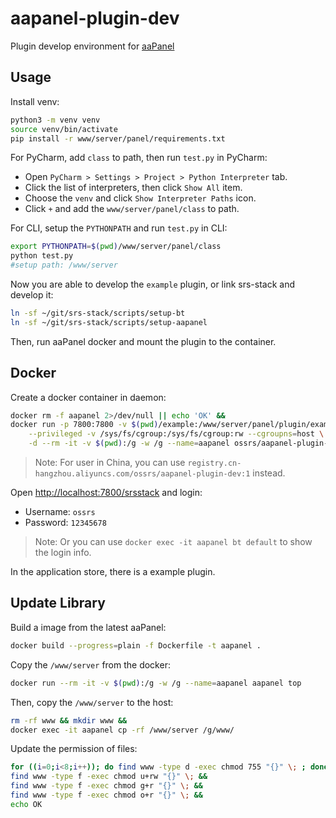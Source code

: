 # aapanel-plugin-dev

Plugin develop environment for [aaPanel](https://www.aapanel.com)

## Usage

Install venv:

```bash
python3 -m venv venv
source venv/bin/activate
pip install -r www/server/panel/requirements.txt
```

For PyCharm, add `class` to path, then run `test.py` in PyCharm:

* Open `PyCharm > Settings > Project > Python Interpreter` tab.
* Click the list of interpreters, then click `Show All` item.
* Choose the `venv` and click `Show Interpreter Paths` icon.
* Click `+` and add the `www/server/panel/class` to path.

For CLI, setup the `PYTHONPATH` and run `test.py` in CLI:

```bash
export PYTHONPATH=$(pwd)/www/server/panel/class
python test.py
#setup path: /www/server
```

Now you are able to develop the `example` plugin, or link srs-stack and develop it:

```bash
ln -sf ~/git/srs-stack/scripts/setup-bt
ln -sf ~/git/srs-stack/scripts/setup-aapanel
```

Then, run aaPanel docker and mount the plugin to the container.

## Docker

Create a docker container in daemon:

```bash
docker rm -f aapanel 2>/dev/null || echo 'OK' &&
docker run -p 7800:7800 -v $(pwd)/example:/www/server/panel/plugin/example \
    --privileged -v /sys/fs/cgroup:/sys/fs/cgroup:rw --cgroupns=host \
    -d --rm -it -v $(pwd):/g -w /g --name=aapanel ossrs/aapanel-plugin-dev:1
```

> Note: For user in China, you can use `registry.cn-hangzhou.aliyuncs.com/ossrs/aapanel-plugin-dev:1` instead.

Open [http://localhost:7800/srsstack](http://localhost:7800/srsstack) and login:

* Username: `ossrs`
* Password: `12345678`

> Note: Or you can use `docker exec -it aapanel bt default` to show the login info.

In the application store, there is a example plugin.

## Update Library

Build a image from the latest aaPanel:

```bash
docker build --progress=plain -f Dockerfile -t aapanel .
```

Copy the `/www/server` from the docker:

```bash
docker run --rm -it -v $(pwd):/g -w /g --name=aapanel aapanel top
```

Then, copy the `/www/server` to the host:

```bash
rm -rf www && mkdir www &&
docker exec -it aapanel cp -rf /www/server /g/www/
```

Update the permission of files:

```bash
for ((i=0;i<8;i++)); do find www -type d -exec chmod 755 "{}" \; ; done &&
find www -type f -exec chmod u+rw "{}" \; &&
find www -type f -exec chmod g+r "{}" \; &&
find www -type f -exec chmod o+r "{}" \; &&
echo OK
```
